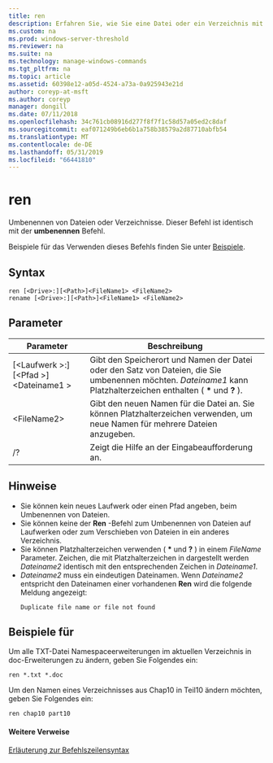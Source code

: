 ```yaml
---
title: ren
description: Erfahren Sie, wie Sie eine Datei oder ein Verzeichnis mit dem Befehl Ren umbenennen.
ms.custom: na
ms.prod: windows-server-threshold
ms.reviewer: na
ms.suite: na
ms.technology: manage-windows-commands
ms.tgt_pltfrm: na
ms.topic: article
ms.assetid: 60398e12-a05d-4524-a73a-0a925943e21d
author: coreyp-at-msft
ms.author: coreyp
manager: dongill
ms.date: 07/11/2018
ms.openlocfilehash: 34c761cb08916d277f8f7f1c58d57a05ed2c8daf
ms.sourcegitcommit: eaf071249b6eb6b1a758b38579a2d87710abfb54
ms.translationtype: MT
ms.contentlocale: de-DE
ms.lasthandoff: 05/31/2019
ms.locfileid: "66441810"
---
```

# <a name="ren"></a>ren

Umbenennen von Dateien oder Verzeichnisse. Dieser Befehl ist identisch mit der **umbenennen** Befehl.

Beispiele für das Verwenden dieses Befehls finden Sie unter [Beispiele](#BKMK_examples).

## <a name="syntax"></a>Syntax

```
ren [<Drive>:][<Path>]<FileName1> <FileName2>
rename [<Drive>:][<Path>]<FileName1> <FileName2>
```

## <a name="parameters"></a>Parameter

|Parameter|Beschreibung|
|---------|-----------|
|[\<Laufwerk >:] [\<Pfad >]\<Dateiname1 >|Gibt den Speicherort und Namen der Datei oder den Satz von Dateien, die Sie umbenennen möchten. *Dateiname1* kann Platzhalterzeichen enthalten ( **&#42;** und **?** ).|
|\<FileName2>|Gibt den neuen Namen für die Datei an. Sie können Platzhalterzeichen verwenden, um neue Namen für mehrere Dateien anzugeben.|
|/?|Zeigt die Hilfe an der Eingabeaufforderung an.|

## <a name="remarks"></a>Hinweise

- Sie können kein neues Laufwerk oder einen Pfad angeben, beim Umbenennen von Dateien.
- Sie können keine der **Ren** -Befehl zum Umbenennen von Dateien auf Laufwerken oder zum Verschieben von Dateien in ein anderes Verzeichnis.
- Sie können Platzhalterzeichen verwenden ( **&#42;** und **?** ) in einem *FileName* Parameter. Zeichen, die mit Platzhalterzeichen in dargestellt werden *Dateiname2* identisch mit den entsprechenden Zeichen in *Dateiname1*.
- *Dateiname2* muss ein eindeutigen Dateinamen. Wenn *Dateiname2* entspricht den Dateinamen einer vorhandenen **Ren** wird die folgende Meldung angezeigt:  
  ```
  Duplicate file name or file not found
  ```

## <a name="BKMK_examples"></a>Beispiele für

Um alle TXT-Datei Namespaceerweiterungen im aktuellen Verzeichnis in doc-Erweiterungen zu ändern, geben Sie Folgendes ein:
```
ren *.txt *.doc 
```
Um den Namen eines Verzeichnisses aus Chap10 in Teil10 ändern möchten, geben Sie Folgendes ein:
```
ren chap10 part10 
```

#### <a name="additional-references"></a>Weitere Verweise

[Erläuterung zur Befehlszeilensyntax](command-line-syntax-key.md)